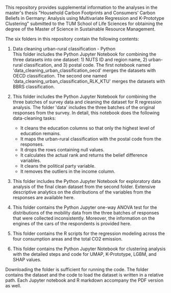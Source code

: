 This repository provides supplemental information to the analyses in the master's thesis "Household Carbon Footprints and  Consumers’ Carbon Beliefs in Germany:  Analysis using Multivariate Regression and K-Prototype Clustering" submitted to the TUM School of Life Sciences for obtaining the degree of the Master of Science in Sustainable Resource Management. 

The six folders in this repository contain the following contents: 

1. Data cleaning urban-rural classification - Python </br>
   This folder includes the Python Jupyter Notebook for combining the three datasets into one dataset: 1) NUTS ID and region name, 2) urban-rural classification, and 3) postal code.
   The first notebook named 'data_cleaning_urban_classification_oecd' merges the datasets with OECD classification. The second one named 'data_cleaning_urban_classification_RLK_KTU' merges the datasets with BBRS classification.
   
3. This folder includes the Python Jupyter Notebook for combining the three batches of survey data and cleaning the dataset for R regression analysis. The folder 'data' includes the three batches of the original responses from the survey.
   In detail, this notebook does the following data-cleaning tasks:
   - It cleans the education columns so that only the highest level of education remains.
   - It maps the urban-rural classification with the postal code from the responses.
   - It drops the rows containing null values.
   - It calculates the actual rank and returns the belief difference variables.
   - It cleans the political party variable. 
   - It removes the outliers in the income column. 
   
4. This folder includes the Python Jupyter Notebook for exploratory data analysis of the final clean dataset from the second folder. Extensive descriptive analytics on the distributions of the variables from the responses are available here. 
   
5. This folder contains the Python Jupyter one-way ANOVA test for the distributions of the mobility data from the three batches of responses that were collected inconsistently. Moreover, the information on the engines of the cars of the respondents is provided here.
   
6. This folder contains the R scripts for the regression modeling across the four consumption areas and the total CO2 emission.
   
7. This folder contains the Python Jupyter Notebook for clustering analysis with the detailed steps and code for UMAP, K-Prototype, LGBM, and SHAP values. 


Downloading the folder is sufficient for running the code. The folder contains the dataset and the code to load the dataset is written in a relative path. 
Each Jupyter notebook and R markdown accompany the PDF version as well. 

